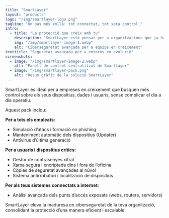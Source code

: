 ```yaml
---
title: "SmartLayer"
layout: "products"
logo: "/img/smartlayer-logo.png"
tagline: "Un pas més enllà: tot connectat, tot sota control."
intro:
  - title: "La protecció que creix amb tu"
    description: "SmartLayer està pensat per a organitzacions que ja han iniciat el seu camí en ciberseguretat i volen avançar encara més. Centralitza la gestió de dispositius, automatitza tasques clau, protegeix els accessos remots, realitza còpies de seguretat crítiques i forma el teu equip davant d’atacs reals. Tecnologia intel·ligent que treballa amb tu, no contra tu."
    img: "/img/smartlayer-image-1.webp"
    alt: "Ciberseguretat avançada per a equips en creixement"
texttitle: "Seguretat avançada per a entorns en evolució"
screenshots:
  - image: "/img/smartlayer-image-2.webp"
    alt: "Panell de control centralitzat de SmartLayer"
  - image: "/img/smartlayer-pack.png"
    alt: "Resum gràfic de la solució SmartLayer"
---
```


SmartLayer és ideal per a empreses en creixement que busquen més control sobre els seus dispositius, dades i usuaris, sense complicar el dia a dia operatiu.

Aquest pack inclou:

**Per a tots els empleats:**
- Simulació d’atacs i formació en phishing  
- Manteniment automàtic dels dispositius (Updater)  
- Antivirus d’última generació

**Per a usuaris i dispositius crítics:**
- Gestor de contrasenyes xifrat  
- Xarxa segura i encriptada dins i fora de l’oficina  
- Còpies de seguretat avançades al núvol  
- Sistema antirrobatori i localització de dispositius

**Per als teus sistemes connectats a internet:**
- Anàlisi avançada dels punts d’accés exposats (webs, routers, servidors)

SmartLayer eleva la maduresa en ciberseguretat de la teva organització, consolidant la protecció d’una manera eficient i escalable.